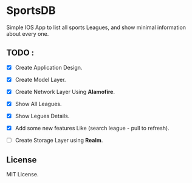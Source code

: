 # SportsDB
Simple IOS App to list all sports Leagues, and show minimal information about every one. 

## TODO :
- [X] Create Application Design.
- [X] Create Model Layer.
- [X] Create Network Layer Using **Alamofire**.
- [X] Show All Leagues.
- [X] Show Legues Details.
- [X] Add some new features Like (search league - pull to refresh).
- [ ] Create Storage Layer using **Realm**.


## License
MIT License.
